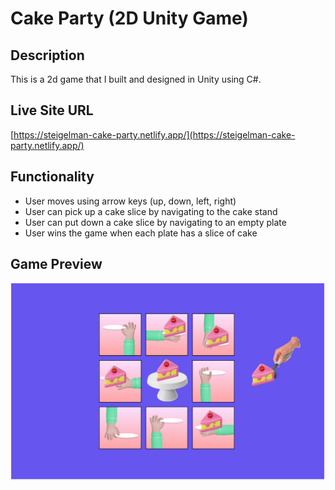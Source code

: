 # Cake Party (2D Unity Game)

## Description
This is a 2d game that I built and designed in Unity using C#. 

## Live Site URL
[https://steigelman-cake-party.netlify.app/](https://steigelman-cake-party.netlify.app/)

## Functionality
* User moves using arrow keys (up, down, left, right)
* User can pick up a cake slice by navigating to the cake stand
* User can put down a cake slice by navigating to an empty plate
* User wins the game when each plate has a slice of cake

## Game Preview
<img src="/GamePreview.png" alt="cake party game" width="840"/>
